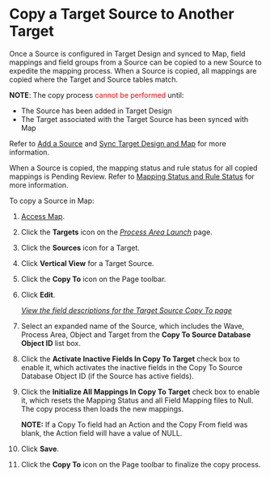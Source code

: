 # Copy a Target Source to Another Target

Once a Source is configured in Target Design and synced to Map, field
mappings and field groups from a Source can be copied to a new Source to
expedite the mapping process. When a Source is copied, all mappings are
copied where the Target and Source tables match.

**NOTE**: The copy process <span style="color: #ff0000;">cannot be
performed</span> until:

  - The Source has been added in Target Design
  - The Target associated with the Target Source has been synced with
    Map

Refer to [Add a
Source](../../Design/Use_Cases/Assign_a_Source_to_a_Target.htm) and
[Sync Target Design and
Map](../../Design/Use_Cases/Sync_Map_and_Target_Design_TD.htm) for more
information.

When a Source is copied, the mapping status and rule status for all
copied mappings is Pending Review. Refer to [Mapping Status and Rule
Status](Mapping_Status_and_Rule_Status.htm) for more information.

To copy a Source in Map:

1.  [Access Map](../Config/Access_Map.htm).

2.  Click the <span style="font-weight: bold;">Targets</span> icon on
    the *[Process Area
    Launch](../Page_Desc/Process_Area_Launch_map.htm)* page.

3.  Click the <span style="font-weight: bold;">Sources</span> icon for a
    Target.

4.  Click **Vertical View** for a Target Source.

5.  Click the **Copy To** icon on the Page toolbar.

6.  Click **Edit**.
    
    [*View the field descriptions for the Target Source Copy To
    page*](../Page_Desc/Target_Source_Copy_To.htm)

7.  Select an expanded name of the Source, which includes the Wave,
    Process Area, Object and Target from the **Copy To Source Database
    Object ID** list box.

8.  Click the **Activate Inactive Fields In Copy To Target** check box
    to enable it, which activates the inactive fields in the Copy To
    Source Database Object ID (if the Source has active fields).

9.  Click the **Initialize All Mappings In Copy To Target** check box to
    enable it, which resets the Mapping Status and all Field Mapping
    files to Null. The copy process then loads the new mappings.
    
    **NOTE:** If a Copy To field had an Action and the Copy From field
    was blank, the Action field will have a value of NULL.

10. Click **Save**.

11. Click the **Copy To** icon on the Page toolbar to finalize the copy
    process.
